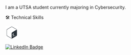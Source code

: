 I am a UTSA student currently majoring in Cybersecurity.

:hammer_and_wrench: Technical Skills
<div>
  <img src="https://github.com/devicons/devicon/blob/master/icons/bash/bash-plain.svg" title="Bash" alt="bash" width="40" height="40"/>&nbsp;
</div>
<p> </p>
<div id="badges">
  <a href="www.linkedin.com/in/alejandra-saucedo-886ab1285">
    <img src="https://img.shields.io/badge/LinkedIn-blue?style=for-the-badge&logo=linkedin&logoColor=white" alt="LinkedIn Badge"/>
</div>
